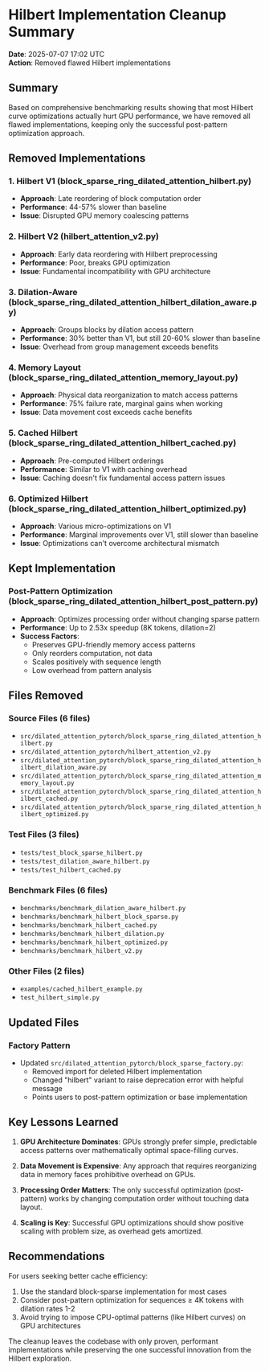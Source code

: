 # Hilbert Implementation Cleanup Summary

**Date**: 2025-07-07 17:02 UTC  
**Action**: Removed flawed Hilbert implementations

## Summary

Based on comprehensive benchmarking results showing that most Hilbert curve optimizations actually hurt GPU performance, we have removed all flawed implementations, keeping only the successful post-pattern optimization approach.

## Removed Implementations

### 1. **Hilbert V1** (block_sparse_ring_dilated_attention_hilbert.py)
- **Approach**: Late reordering of block computation order
- **Performance**: 44-57% slower than baseline
- **Issue**: Disrupted GPU memory coalescing patterns

### 2. **Hilbert V2** (hilbert_attention_v2.py)
- **Approach**: Early data reordering with Hilbert preprocessing
- **Performance**: Poor, breaks GPU optimization
- **Issue**: Fundamental incompatibility with GPU architecture

### 3. **Dilation-Aware** (block_sparse_ring_dilated_attention_hilbert_dilation_aware.py)
- **Approach**: Groups blocks by dilation access pattern
- **Performance**: 30% better than V1, but still 20-60% slower than baseline
- **Issue**: Overhead from group management exceeds benefits

### 4. **Memory Layout** (block_sparse_ring_dilated_attention_memory_layout.py)
- **Approach**: Physical data reorganization to match access patterns
- **Performance**: 75% failure rate, marginal gains when working
- **Issue**: Data movement cost exceeds cache benefits

### 5. **Cached Hilbert** (block_sparse_ring_dilated_attention_hilbert_cached.py)
- **Approach**: Pre-computed Hilbert orderings
- **Performance**: Similar to V1 with caching overhead
- **Issue**: Caching doesn't fix fundamental access pattern issues

### 6. **Optimized Hilbert** (block_sparse_ring_dilated_attention_hilbert_optimized.py)
- **Approach**: Various micro-optimizations on V1
- **Performance**: Marginal improvements over V1, still slower than baseline
- **Issue**: Optimizations can't overcome architectural mismatch

## Kept Implementation

### Post-Pattern Optimization (block_sparse_ring_dilated_attention_hilbert_post_pattern.py)
- **Approach**: Optimizes processing order without changing sparse pattern
- **Performance**: Up to 2.53x speedup (8K tokens, dilation=2)
- **Success Factors**:
  - Preserves GPU-friendly memory access patterns
  - Only reorders computation, not data
  - Scales positively with sequence length
  - Low overhead from pattern analysis

## Files Removed

### Source Files (6 files)
- `src/dilated_attention_pytorch/block_sparse_ring_dilated_attention_hilbert.py`
- `src/dilated_attention_pytorch/hilbert_attention_v2.py`
- `src/dilated_attention_pytorch/block_sparse_ring_dilated_attention_hilbert_dilation_aware.py`
- `src/dilated_attention_pytorch/block_sparse_ring_dilated_attention_memory_layout.py`
- `src/dilated_attention_pytorch/block_sparse_ring_dilated_attention_hilbert_cached.py`
- `src/dilated_attention_pytorch/block_sparse_ring_dilated_attention_hilbert_optimized.py`

### Test Files (3 files)
- `tests/test_block_sparse_hilbert.py`
- `tests/test_dilation_aware_hilbert.py`
- `tests/test_hilbert_cached.py`

### Benchmark Files (6 files)
- `benchmarks/benchmark_dilation_aware_hilbert.py`
- `benchmarks/benchmark_hilbert_block_sparse.py`
- `benchmarks/benchmark_hilbert_cached.py`
- `benchmarks/benchmark_hilbert_dilation.py`
- `benchmarks/benchmark_hilbert_optimized.py`
- `benchmarks/benchmark_hilbert_v2.py`

### Other Files (2 files)
- `examples/cached_hilbert_example.py`
- `test_hilbert_simple.py`

## Updated Files

### Factory Pattern
- Updated `src/dilated_attention_pytorch/block_sparse_factory.py`:
  - Removed import for deleted Hilbert implementation
  - Changed "hilbert" variant to raise deprecation error with helpful message
  - Points users to post-pattern optimization or base implementation

## Key Lessons Learned

1. **GPU Architecture Dominates**: GPUs strongly prefer simple, predictable access patterns over mathematically optimal space-filling curves.

2. **Data Movement is Expensive**: Any approach that requires reorganizing data in memory faces prohibitive overhead on GPUs.

3. **Processing Order Matters**: The only successful optimization (post-pattern) works by changing computation order without touching data layout.

4. **Scaling is Key**: Successful GPU optimizations should show positive scaling with problem size, as overhead gets amortized.

## Recommendations

For users seeking better cache efficiency:
1. Use the standard block-sparse implementation for most cases
2. Consider post-pattern optimization for sequences ≥ 4K tokens with dilation rates 1-2
3. Avoid trying to impose CPU-optimal patterns (like Hilbert curves) on GPU architectures

The cleanup leaves the codebase with only proven, performant implementations while preserving the one successful innovation from the Hilbert exploration.